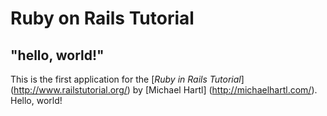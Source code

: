 # Ruby on Rails Tutorial

## "hello, world!"

This is the first application for the [*Ruby in Rails Tutorial*] (http://www.railstutorial.org/) by [Michael Hartl] (http://michaelhartl.com/). Hello, world!